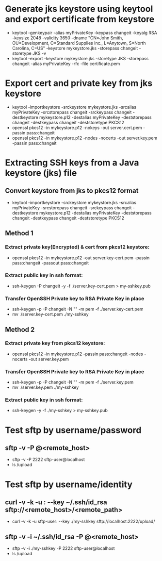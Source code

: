 # Generate jks keystore using keytool and export certificate from keystore
- keytool -genkeypair -alias myPrivateKey -keypass changeit -keyalg RSA -keysize 2048 -validity 3650 -dname "CN=John Smith, OU=Development, O=Standard Supplies Inc., L=Anytown, S=North Carolina, C=US" -keystore mykeystore.jks -storepass changeit -storetype JKS -v
- keytool -export -keystore mykeystore.jks -storetype JKS -storepass changeit -alias myPrivateKey -rfc -file certificate.pem

# Export cert and private key from jks keystore
- keytool -importkeystore -srckeystore mykeystore.jks -srcalias myPrivateKey -srcstorepass changeit -srckeypass changeit -destkeystore mykeystore.p12 -destalias myPrivateKey -deststorepass changeit -destkeypass changeit -deststoretype PKCS12
- openssl pkcs12 -in mykeystore.p12 -nokeys -out server.cert.pem -passin pass:changeit
- openssl pkcs12 -in mykeystore.p12 -nodes -nocerts -out server.key.pem -passin pass:changeit

# Extracting SSH keys from a Java keystore (jks) file
## Convert keystore from jks to pkcs12 format
- keytool -importkeystore -srckeystore mykeystore.jks -srcalias myPrivateKey -srcstorepass changeit -srckeypass changeit -destkeystore mykeystore.p12 -destalias myPrivateKey -deststorepass changeit -destkeypass changeit -deststoretype PKCS12
## Method 1
### Extract private key(Encrypted) & cert from pkcs12 keystore:
- openssl pkcs12 -in mykeystore.p12 -out server.key-cert.pem -passin pass:changeit -passout pass:changeit
### Extract public key in ssh format:
- ssh-keygen -P changeit -y -f ./server.key-cert.pem > my-sshkey.pub
### Transfer OpenSSH Private key to RSA Private Key in place
- ssh-keygen -p -P changeit -N "" -m pem -f ./server.key-cert.pem
- mv ./server.key-cert.pem ./my-sshkey
## Method 2
### Extract private key from pkcs12 keystore:
- openssl pkcs12 -in mykeystore.p12 -passin pass:changeit -nodes -nocerts -out server.key.pem
### Transfer OpenSSH Private key to RSA Private Key in place
- ssh-keygen -p -P changeit -N "" -m pem -f ./server.key.pem
- mv ./server.key.pem ./my-sshkey
### Extract public key in ssh format:
- ssh-keygen -y -f ./my-sshkey > my-sshkey.pub

# Test sftp by username/password
## sftp -v -P <port> <username>@<remote_host>
- sftp -v -P 2222 sftp-user@localhost
- ls /upload

# Test sftp by username/identity
## curl -v -k -u <username>: --key ~/.ssh/id_rsa sftp://<remote_host>/<remote_path>
- curl -v -k -u sftp-user: --key ./my-sshkey sftp://localhost:2222/upload/
## sftp -v -i ~/.ssh/id_rsa -P <port> <username>@<remote_host>
- sftp -v -i ./my-sshkey -P 2222 sftp-user@localhost
- ls /upload